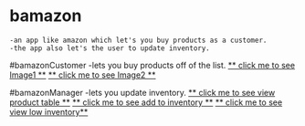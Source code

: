 # bamazon
	-an app like amazon which let's you buy products as a customer.
	-the app also let's the user to update inventory.

#bamazonCustomer
	-lets you buy products off of the list.
[ ** click me to see Image1 **](./images/customer1)
[ ** click me to see Image2 **](./images/customer2)

#bamazonManager
	-lets you update inventory.
[ ** click me to see view product table **](./images/viewProducts)
[ ** click me to see add to inventory **](./images/addToInt)
[ ** click me to see view low inventory**](./images/viewLowInt)